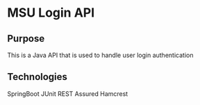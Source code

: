 # MSU Login API

## Purpose
This is a Java API that is used to handle user login authentication

## Technologies
SpringBoot
JUnit
REST Assured
Hamcrest
